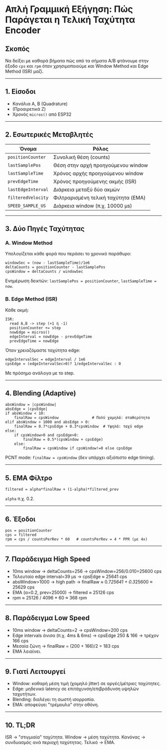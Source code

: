 # Απλή Γραμμική Εξήγηση: Πώς Παράγεται η Τελική Ταχύτητα Encoder

## Σκοπός
Να δείξει με καθαρά βήματα πώς από τα σήματα A/B φτάνουμε στην έξοδο `cps` και `rpm` όταν χρησιμοποιούμε *και* Window Method *και* Edge Method (ISR) μαζί.

---
## 1. Είσοδοι
- Κανάλια A, B (Quadrature)
- (Προαιρετικά Z)
- Χρονός `micros()` από ESP32

---
## 2. Εσωτερικές Μεταβλητές
| Όνομα | Ρόλος |
|-------|------|
| `positionCounter` | Συνολική θέση (counts) |
| `lastSamplePos` | Θέση στην αρχή προηγούμενου window |
| `lastSampleTime` | Χρόνος αρχής προηγούμενου window |
| `prevEdgeTime` | Χρόνος προηγούμενης ακμής (ISR) |
| `lastEdgeInterval` | Διάρκεια μεταξύ δύο ακμών |
| `filteredVelocity` | Φιλτραρισμένη τελική ταχύτητα (EMA) |
| `SPEED_SAMPLE_US` | Διάρκεια window (π.χ. 10000 μs) |

---
## 3. Δύο Πηγές Ταχύτητας
### A. Window Method
Υπολογίζεται κάθε φορά που περάσει το χρονικό παράθυρο:
```
windowSec = (now - lastSampleTime)/1e6
deltaCounts = positionCounter - lastSamplePos
cpsWindow = deltaCounts / windowSec
```
Ενημέρωση δεικτών: `lastSamplePos = positionCounter`, `lastSampleTime = now`.

### B. Edge Method (ISR)
Κάθε ακμή:
```
ISR:
  read A,B -> step (+1 ή -1)
  positionCounter += step
  nowEdge = micros()
  edgeInterval = nowEdge - prevEdgeTime
  prevEdgeTime = nowEdge
```
Όταν χρειαζόμαστε ταχύτητα edge:
```
edgeIntervalSec = edgeInterval / 1e6
cpsEdge = (edgeIntervalSec>0)? 1/edgeIntervalSec : 0
```
Με πρόσημο ανάλογα με το step.

---
## 4. Blending (Adaptive)
```
absWindow = |cpsWindow|
absEdge = |cpsEdge|
if absWindow < 10:
    finalRaw = cpsWindow               # Πολύ χαμηλά: σταθερότητα
elif absWindow > 1000 and absEdge > 0:
    finalRaw = 0.7*cpsEdge + 0.3*cpsWindow  # Υψηλά: ταχύ edge
else:
    if cpsWindow>0 and cpsEdge>0:
        finalRaw = 0.5*(cpsWindow + cpsEdge)
    else:
        finalRaw = cpsWindow if cpsWindow!=0 else cpsEdge
```
PCNT mode: `finalRaw = cpsWindow` (δεν υπάρχει αξιόπιστο edge timing).

---
## 5. EMA Φίλτρο
```
filtered = alpha*finalRaw + (1-alpha)*filtered_prev
```
`alpha` π.χ. 0.2.

---
## 6. Έξοδοι
```
pos = positionCounter
cps = filtered
rpm = cps / countsPerRev * 60   # countsPerRev = 4 * PPR (με 4x)
```

---
## 7. Παράδειγμα High Speed
- 10ms window → deltaCounts=256 → cpsWindow=256/0.010=25600 cps
- Τελευταίο edge interval=39 μs → cpsEdge ≈ 25641 cps
- absWindow>1000 → high path → finalRaw ≈ 0.7*25641 + 0.3*25600 ≈ 25629 cps
- EMA (α=0.2, prev=25000) → filtered ≈ 25126 cps
- rpm ≈ 25126 / 4096 * 60 ≈ 368 rpm

---
## 8. Παράδειγμα Low Speed
- 10ms window → deltaCounts=2 → cpsWindow=200 cps
- Edge intervals άνισα (π.χ. 4ms & 6ms) → cpsEdge 250 & 166 → τρέχον 166 cps
- Μεσαία ζώνη → finalRaw = (200 + 166)/2 = 183 cps
- EMA λειαίνει.

---
## 9. Γιατί Λειτουργεί
- Window: καθαρή μέση τιμή (χαμηλό jitter) σε αργές/μέτριες ταχύτητες.
- Edge: μηδενικό latency σε επιτάχυνση/επιβράδυνση υψηλών ταχυτήτων.
- Blending: διαλέγει τη σωστή ισορροπία.
- EMA: αποφεύγει "τρέμουλο" στην οθόνη.

---
## 10. TL;DR
ISR → "στιγμιαία" ταχύτητα.  Window → μέση ταχύτητα.  Κανόνας → συνδυασμός ανά περιοχή ταχύτητας.  Τελικό → EMA.
